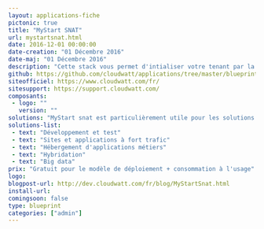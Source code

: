 ```yaml
---
layout: applications-fiche
pictonic: true
title: "MyStart SNAT"
url: mystartsnat.html
date: 2016-12-01 00:00:00
date-creation: "01 Décembre 2016"
date-maj: "01 Décembre 2016"
description: "Cette stack vous permet d'intialiser votre tenant par la création rapide d'une keypair, d'un réseau, d'un security group et d'un routeur de type SNAT (qui a accès à internet). Ces ressources sont des pré-requis pour la création d'instances dans le cloud."
github: https://github.com/cloudwatt/applications/tree/master/blueprint-mystart-snat
siteofficiel: https://www.cloudwatt.com/fr/
sitesupport: https://support.cloudwatt.com/
composants:
 - logo: ""
   version: ""
solutions: "MyStart snat est particulièrement utile pour les solutions Cloudwatt suivantes :"
solutions-list: 
 - text: "Développement et test"
 - text: "Sites et applications à fort trafic"
 - text: "Hébergement d'applications métiers"
 - text: "Hybridation"
 - text: "Big data"
prix: "Gratuit pour le modèle de déploiement + consommation à l'usage"
logo: 
blogpost-url: http://dev.cloudwatt.com/fr/blog/MyStartSnat.html
install-url:
comingsoon: false
type: blueprint
categories: ["admin"]
---
```

